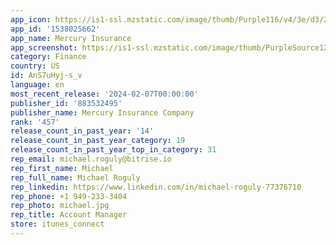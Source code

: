 ```yaml
---
app_icon: https://is1-ssl.mzstatic.com/image/thumb/Purple116/v4/3e/d3/2a/3ed32ad4-9371-509b-be30-edd819c2dc08/AppIcon-1x_U007emarketing-0-7-0-85-220-0.png/1024x1024bb.png
app_id: '1538025662'
app_name: Mercury Insurance
app_screenshot: https://is1-ssl.mzstatic.com/image/thumb/PurpleSource124/v4/c3/75/21/c375217a-d382-db52-33fb-ee2360d7d3b8/7da4aa5c-1335-4edc-9d49-d2b300715986_mi-ios-1284x2778-1_.jpg/1284x2778bb.png
category: Finance
country: US
id: AnS7uHyj-s_v
language: en
most_recent_release: '2024-02-07T00:00:00'
publisher_id: '883532495'
publisher_name: Mercury Insurance Company
rank: '457'
release_count_in_past_year: '14'
release_count_in_past_year_category: 19
release_count_in_past_year_top_in_category: 31
rep_email: michael.roguly@bitrise.io
rep_first_name: Michael
rep_full_name: Michael Roguly
rep_linkedin: https://www.linkedin.com/in/michael-roguly-77376710
rep_phone: +1 949-233-3404
rep_photo: michael.jpg
rep_title: Account Manager
store: itunes_connect
---
```

